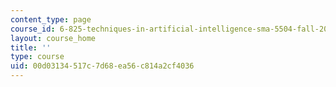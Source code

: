 ```yaml
---
content_type: page
course_id: 6-825-techniques-in-artificial-intelligence-sma-5504-fall-2002
layout: course_home
title: ''
type: course
uid: 00d03134-517c-7d68-ea56-c814a2cf4036
---
```

